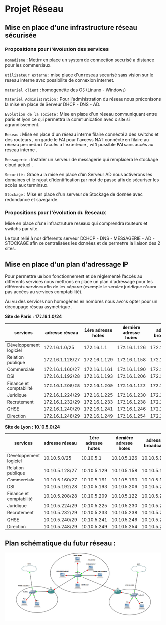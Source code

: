 # Projet Réseau

## Mise en place d'une infrastructure réseau sécurisée

  ### __Propositions pour l'évolution des services__ 

`nomadisme` : Mettre en place un system de connection securisé a distance pour les commerciaux.

`utilisateur externe` : mise place d'un reseau securisé sans vision sur le reseau interne avec possibilite de connexion internet.

`materiel client` : homogeneïte des OS (Linunx - Windows)

`Materiel Administration` : Pour l'administration du réseau nous préconisons la mise en place de Serveur DHCP - DNS - AD.

`Evolution de la societe` : Mise en place d'un réseau communiquant entre paris et lyon ce qui permettra la communication avec x site si agrandissement.

`Reseau` : Mise en place d'un réseau interne filaire connécté à des switchs et des routeurs , on garde le FAI pour l'access NAT connécté en filaire au réseau permettant l'accès a l'exterieure , wifi possible FAI sans accès au réseau interne .

`Messagerie` : Installer un serveur de messagerie qui remplacera le stockage cloud actuel .

`Securité` : Grace a la mise en place d'un Serveur AD nous activerons les domaines et le rajout d'identification par mot de passe afin de sécuriser les accès aux terminaux.

`Stockage` : Mise en place d'un serveur de Stockage de donnée avec redondance et savegarde.

  ### __Propositions pour l'évolution du Reseaux__

Mise en place d'une infractruture reseaux qui comprendra routeurs et switchs par site.

Le tout relié à nos differents serveur DCHCP - DNS - MESSAGERIE - AD - STOCKAGE afin de centralisées les données et de permettre la liaison des 2 sites.



## Mise en place d'un plan d'adressage IP

Pour permettre un bon fonctionnement et de réglementé l'accès au différents services nous mettrons en place un plan d'adressage pour les différents services afin de les séparer (exemple le service juridique n'aura pas accèes au services comptabilité).

Au vu des services non homogènes en nombres nous avons opter pour un découpage réseau asymetrique .

   **Site de Paris : 172.16.1.0/24**

|services|adresse réseau|1ère adresse hotes|dernière adresse hotes|adresse broadcast|
|---|----|----|----|----|
|Développement logiciel|172.16.1.0/25|172.16.1.1|172.16.1.126|172.16.1.127|
|Relation publique|172.16.1.128/27|172.16.1.129|172.16.1.158|172.16.1.159|
|Commerciale|172.16.1.160/27|172.16.1.161|172.16.1.190|172.16.1.191|
|DSI|172.16.1.192/28|172.16.1.193|172.16.1.206|172.16.1.207|
|Finance et comptabilité|172.16.1.208/28|172.16.1.209|172.16.1.122|172.16.1.223|
|Juridique|172.16.1.224/29|172.16.1.225|172.16.1.230|172.16.1.231|
|Recrutement|172.16.1.232/29|172.16.1.233|172.16.1.238|172.16.1.239|
|QHSE|172.16.1.240/29|172.16.1.241|172.16.1.246|172.16.1.247|
|Direction|172.16.1.248/29|172.16.1.249|172.16.1.254|172.16.1.255|


   **Site de Lyon : 10.10.5.0/24** 

|services|adresse réseau|1ère adresse hotes|dernière adresse hotes|adresse broadcast|
|---|----|----|----|----|
|Développement logiciel|10.10.5.0/25|10.10.5.1|10.10.5.126|10.10.5.127|
|Relation publique|10.10.5.128/27|10.10.5.129|10.10.5.158|10.10.5.159|
|Commerciale|10.10.5.160/27|10.10.5.161|10.10.5.190|10.10.5.191|
|DSI|10.10.5.192/28|10.10.5.193|10.10.5.206|10.10.5.207|
|Finance et comptabilité|10.10.5.208/28|10.10.5.209|10.10.5.122|10.10.5.223|
|Juridique|10.10.5.224/29|10.10.5.225|10.10.5.230|10.10.5.231|
|Recrutement|10.10.5.232/29|10.10.5.233|10.10.5.238|10.10.5.239|
|QHSE|10.10.5.240/29|10.10.5.241|10.10.5.246|10.10.5.247|
|Direction|10.10.5.248/29|10.10.5.249|10.10.5.254|10.10.5.255|


## Plan schématique du futur réseau :

![](https://github.com/Bilal-Aldimashq/TSSR-Projet3-Groupe_2-BuildYourInfra/blob/main/exemple.PNG?raw=true)
